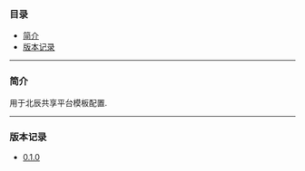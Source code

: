 ### 目录

* [简介](#abstract)
* [版本记录](#version)

---

### <a name="abstract">简介</a>

用于北辰共享平台模板配置.

---

### <a name="version">版本记录</a>

* [0.1.0](./Docs/Version/0.1.0.md "0.1.0")